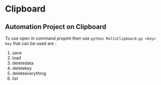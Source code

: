 # Clipboard
## Automation Project on Clipboard
To use open in command propmt then use `python MultiClipboard.py <key>`\
`key` that can be used are :
1. save
2. load
3. deletedata
4. deletekey
5. deleteeverything
6. list
